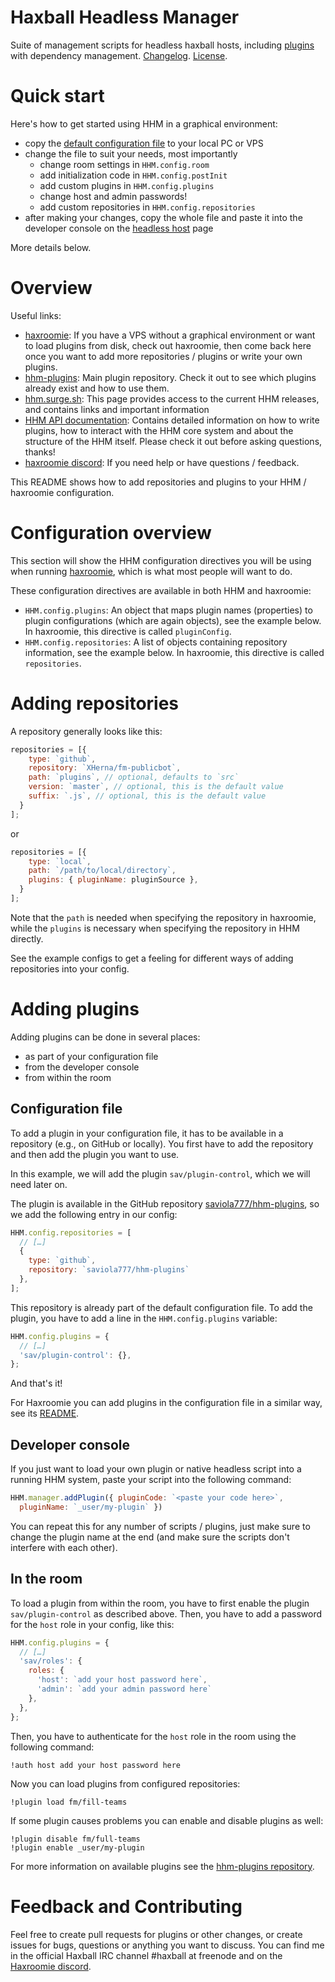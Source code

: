 # Haxball Headless Manager

Suite of management scripts for headless haxball hosts, including
[plugins](https://github.com/saviola777/hhm-plugins) with
dependency management. [Changelog](./CHANGELOG.md). [License](./LICENSE).

# Quick start

Here's how to get started using HHM in a graphical environment:

- copy the [default configuration file](./config/default.js) to your local PC or
  VPS
- change the file to suit your needs, most importantly
    - change room settings in `HHM.config.room`
    - add initialization code in `HHM.config.postInit`
    - add custom plugins in `HHM.config.plugins`
    - change host and admin passwords!
    - add custom repositories in `HHM.config.repositories`
- after making your changes, copy the whole file and paste it into the developer
  console on the [headless host](https://www.haxball.com/headless) page

More details below.

# Overview

Useful links:

- [haxroomie](https://github.com/morko/haxroomie#installation): If you have a
  VPS without a graphical environment or want to load plugins from disk, check
  out haxroomie, then come back here once you want to add more
  repositories / plugins or write your own plugins.
- [hhm-plugins](https://github.com/saviola777/hhm-plugins): Main plugin
  repository. Check it out to see which plugins already exist and how to use
  them.
- [hhm.surge.sh](https://hhm.surge.sh): This page provides access to the current
  HHM releases, and contains links and important information
- [HHM API documentation](https://hhm.surge.sh/api/):
  Contains detailed information on how to write plugins, how to interact with
  the HHM core system and about the structure of the HHM itself. Please check
  it out before asking questions, thanks!
- [haxroomie discord](https://discord.gg/TeJAEWu): If you need help or have
  questions / feedback.

This README shows how to add repositories and plugins to your HHM / haxroomie
configuration.

# Configuration overview

This section will show the HHM configuration directives you will be using when
running [haxroomie](https://github.com/morko/haxroomie), which is what most
people will want to do.

These configuration directives are available in both HHM and haxroomie:

- `HHM.config.plugins`: An object that maps plugin names (properties) to plugin
   configurations (which are again objects), see the example below.
   In haxroomie, this directive is called `pluginConfig`.
- `HHM.config.repositories`: A list of objects containing
  repository information, see the example below. In haxroomie, this directive is
  called `repositories`.


# Adding repositories

A repository generally looks like this:

```javascript
repositories = [{
    type: `github`,
    repository: `XHerna/fm-publicbot`,
    path: `plugins`, // optional, defaults to `src`
    version: `master`, // optional, this is the default value
    suffix: `.js`, // optional, this is the default value
  }
];
```

or


```javascript
repositories = [{
    type: `local`,
    path: `/path/to/local/directory`,
    plugins: { pluginName: pluginSource },
  }
];
```

Note that the `path` is needed when specifying the repository in haxroomie,
while the `plugins` is necessary when specifying the repository in HHM directly.

See the example configs to get a feeling for different ways of adding
repositories into your config.

# Adding plugins

Adding plugins can be done in several places:

- as part of your configuration file
- from the developer console
- from within the room

## Configuration file

To add a plugin in your configuration file, it has to be available in a
repository (e.g., on GitHub or locally). You first have to add the repository
and then add the plugin you want to use.

In this example, we will add the plugin `sav/plugin-control`, which we will
need later on.

The plugin is available in the GitHub repository
[saviola777/hhm-plugins](https://github.com/saviola777/hhm-plugins), so we add
the following entry in our config:

```javascript
HHM.config.repositories = [
  // […]
  {
    type: `github`,
    repository: `saviola777/hhm-plugins`
  },
];
```

This repository is already part of the default configuration file. To add the
plugin, you have to add a line in the `HHM.config.plugins` variable:

```javascript
HHM.config.plugins = {
  // […]
  'sav/plugin-control': {},
};
```

And that's it!

For Haxroomie you can add plugins in the configuration file in a similar way,
see its [README](https://github.com/morko/haxroomie/blob/master/README.md).

## Developer console

If you just want to load your own plugin or native headless script into a
running HHM system, paste your script into the following command:

```javascript
HHM.manager.addPlugin({ pluginCode: `<paste your code here>`,
  pluginName: `_user/my-plugin` })
```

You can repeat this for any number of scripts / plugins, just make sure to
change the plugin name at the end (and make sure the scripts don't interfere
with each other).

## In the room

To load a plugin from within the room, you have to first enable the plugin
`sav/plugin-control` as described above. Then, you have to add a password for
the `host` role in your config, like this:

```javascript
HHM.config.plugins = {
  // […]
  'sav/roles': {
    roles: {
      'host': `add your host password here`,
      'admin': `add your admin password here`
    },
  },
};
```

Then, you have to authenticate for the `host` role in the room using the
following command:

```
!auth host add your host password here
```

Now you can load plugins from configured repositories:

```
!plugin load fm/fill-teams
```

If some plugin causes problems you can enable and disable plugins as well:

```
!plugin disable fm/full-teams
!plugin enable _user/my-plugin
```

For more information on available plugins see the
[hhm-plugins repository](https://github.com/saviola777/hhm-plugins).


# Feedback and Contributing

Feel free to create pull requests for plugins or other changes, or create issues
for bugs, questions or anything you want to discuss. You can find me in the
official Haxball IRC channel #haxball at freenode and on the
[Haxroomie discord](https://discord.gg/TeJAEWu).
